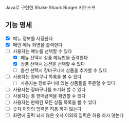 Java로 구현한 Shake Shack Burger 키오스크   

## 기능 명세

 - [x] 메뉴 정보를 저장한다
 - [x] 메인 메뉴 화면을 출력한다
 - [ ] 사용자는 메뉴를 선택할 수 있다
   - [x] 메뉴 선택시 상품 메뉴판을 출력한다
   - [x] 상품 선택시 옵션을 선택할 수 있다
   - [ ] 옵션 선택시 장바구니에 상품을 추가할 수 있다
 - [ ] 사용자는 장바구니 목록을 볼 수 있다
   - [ ] 사용자는 장바구니에 있는 상품들을 주문할 수 있다
 - [ ] 사용자는 장바구니를 초기화 할 수 있다
 - [ ] 사용자는 총 판매금액을 확인할 수 있다
 - [ ] 사용자는 판매된 모든 상품 목록을 볼 수 있다
 - [ ] 숫자 이외의 입력은 허용 하지 않는다
 - [ ] 화면에 출력 되지 않은 숫자 이외의 입력은 허용 하지 않는다
